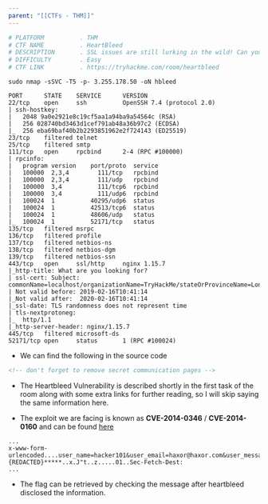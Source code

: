 ```yaml
---
parent: "[[CTFs - THM]]"
---
```

```bash
# PLATFORM          . THM
# CTF NAME          . HeartBleed
# DESCRIPTION       . SSL issues are still lurking in the wild! Can you exploit this web servers OpenSSL?
# DIFFICULTY        . Easy
# CTF LINK          . https://tryhackme.com/room/heartbleed
```

```
sudo nmap -sSVC -T5 -p- 3.255.178.50 -oN hbleed
```

```
PORT      STATE    SERVICE      VERSION
22/tcp    open     ssh          OpenSSH 7.4 (protocol 2.0)
| ssh-hostkey: 
|   2048 9a0e2921e8c19cf5aa1a94ba9a54564c (RSA)
|   256 028740bd3463d1cef791ab48a36b97c2 (ECDSA)
|_  256 eba69baf40b2b2293851962e2f724143 (ED25519)
23/tcp    filtered telnet
25/tcp    filtered smtp
111/tcp   open     rpcbind      2-4 (RPC #100000)
| rpcinfo: 
|   program version    port/proto  service
|   100000  2,3,4        111/tcp   rpcbind
|   100000  2,3,4        111/udp   rpcbind
|   100000  3,4          111/tcp6  rpcbind
|   100000  3,4          111/udp6  rpcbind
|   100024  1          40295/udp6  status
|   100024  1          42513/tcp6  status
|   100024  1          48606/udp   status
|_  100024  1          52171/tcp   status
135/tcp   filtered msrpc
136/tcp   filtered profile
137/tcp   filtered netbios-ns
138/tcp   filtered netbios-dgm
139/tcp   filtered netbios-ssn
443/tcp   open     ssl/http     nginx 1.15.7
|_http-title: What are you looking for?
| ssl-cert: Subject: commonName=localhost/organizationName=TryHackMe/stateOrProvinceName=London/countryName=UK
| Not valid before: 2019-02-16T10:41:14
|_Not valid after:  2020-02-16T10:41:14
|_ssl-date: TLS randomness does not represent time
| tls-nextprotoneg: 
|_  http/1.1
|_http-server-header: nginx/1.15.7
445/tcp   filtered microsoft-ds
52171/tcp open     status       1 (RPC #100024)
```

- We can find the following in the source code

```html
<!-- don't forget to remove secret communication pages -->
```

- The Heartbleed Vulnerability is described shortly in the first task of the room along with some extra links for further reading, so I will skip saying the same information here.

- The exploit we are facing is known as **CVE-2014-0346** / **CVE-2014-0160** and can be found [here](https://www.exploit-db.com/exploits/32745)

```
...
x-www-form-urlencoded....user_name=hacker101&user_email=haxor@haxor.com&user_message=*****{REDACTED}*****..x.J"t..z.....01..Sec-Fetch-Dest:
...

```

- The flag can be retrieved by checking the message after heartbleed disclosed the information.

